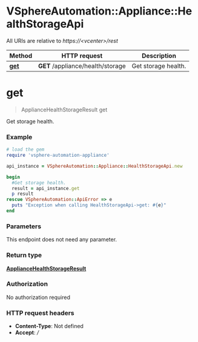 # VSphereAutomation::Appliance::HealthStorageApi

All URIs are relative to *https://&lt;vcenter&gt;/rest*

Method | HTTP request | Description
------------- | ------------- | -------------
[**get**](HealthStorageApi.md#get) | **GET** /appliance/health/storage | Get storage health.


# **get**
> ApplianceHealthStorageResult get

Get storage health.

### Example
```ruby
# load the gem
require 'vsphere-automation-appliance'

api_instance = VSphereAutomation::Appliance::HealthStorageApi.new

begin
  #Get storage health.
  result = api_instance.get
  p result
rescue VSphereAutomation::ApiError => e
  puts "Exception when calling HealthStorageApi->get: #{e}"
end
```

### Parameters
This endpoint does not need any parameter.

### Return type

[**ApplianceHealthStorageResult**](ApplianceHealthStorageResult.md)

### Authorization

No authorization required

### HTTP request headers

 - **Content-Type**: Not defined
 - **Accept**: */*



